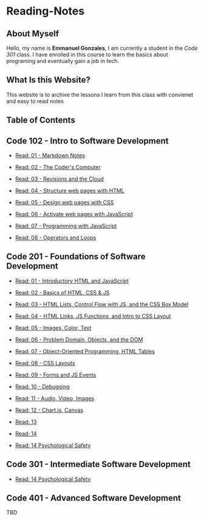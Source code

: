 # Reading-Notes

## About Myself

Hello, my name is **Emmanuel Gonzales**, I am currently a student in the *Code 301* class. I have enrolled in this course to learn the basics about programing and eventually gain a job in tech.

## What Is this Website?

This website is to archive the lessons I learn from
this class with convienet and easy to read notes

## Table of Contents

## Code 102 - Intro to Software Development

* [Read: 01 - Markdown Notes](Code-102-Reading-Notes/Code-102-Reading-Notes/Class-01-Markdown-Notes.md)

* [Read: 02 - The Coder's Computer](Code-102-Reading-Notes/Code-102-Reading-Notes/Class-02-The-Coder's-Computer.md)

* [Read: 03 - Revisions and the Cloud](Code-102-Reading-Notes/Code-102-Reading-Notes/Class-03-Revisions-and-the-Cloud.md)

* [Read: 04 - Structure web pages with HTML](Code-102-Reading-Notes/Code-102-Reading-Notes/Class-04-Structure-web-pages-with-HTML.md)

* [Read: 05 - Design web pages with CSS](Code-102-Reading-Notes/Code-102-Reading-Notes/Class-05-Design-web-pages-with-CSS.md)

* [Read: 06 - Activate web pages with JavaScript](Code-102-Reading-Notes/Code-102-Reading-Notes/Class-06-Activate-web-pages-with-JavaScript.md)

* [Read: 07 - Programming with JavaScript](Code-102-Reading-Notes/Code-102-Reading-Notes/Class-07-Programming-with-JavaScript.md)

* [Read: 08 - Operators and Loops](Code-102-Reading-Notes/Code-102-Reading-Notes/Class-08-Operators-and-Loops.md)

## Code 201 - Foundations of Software Development

* [Read: 01 - Introductory HTML and JavaScript](Code-201-Reading-Notes/Class-01-Introductory-HTML-and-JavaScript.md)

* [Read: 02 - Basics of HTML, CSS & JS](Code-201-Reading-Notes/Class-02-Basics-of-HTML,-CSS-&-JS.md)

* [Read: 03 - HTML Lists, Control Flow with JS, and the CSS Box Model](Code-201-Reading-Notes/Class-03-HTML-Lists,-Control-Flow-with-JS,-and-the-CSS-Box-Model.md)

* [Read: 04 - HTML Links, JS Functions, and Intro to CSS Layout](Code-201-Reading-Notes/Class-04-HTML-Links,-JS-Functions,-and-Intro-to-CSS-Layout.md)

* [Read: 05 - Images, Color, Text](Code-201-Reading-Notes/Class-05-Images,-Color,-Text.md)

* [Read: 06 - Problem Domain, Objects, and the DOM](Code-201-Reading-Notes/Class-06-Problem-Domain,-Objects,-and-the-DOM.md)

* [Read: 07 - Object-Oriented Programming, HTML Tables](Code-201-Reading-Notes/Class-07-Object-Oriented-Programming,-HTML-Tables.md)

* [Read: 08 - CSS Layouts](Code-201-Reading-Notes/Class-08-CSS-Layout.md)

* [Read: 09 - Forms and JS Events](Code-201-Reading-Notes/Class-09-Forms-and-JS-Events.md)

* [Read: 10 - Debugging](Code-201-Reading-Notes/Class-10-Debugging.md)

* [Read: 11 - Audio, Video, Images](Code-201-Reading-Notes/Class-11-Audio,-Video,-Images.md)

* [Read: 12 - Chart.js, Canvas](Code-201-Reading-Notes/Class-12-Chart.js-Canvas.md)

* [Read: 13](Code-201-Reading-Notes/Class-13.md)

* [Read: 14](Code-201-Reading-Notes/Class-14.md)

* [Read: 14 Psychological Safety](Code-201-Reading-Notes/Class-14:-Psychological-Safety.md)

## Code 301 - Intermediate Software Development

* [Read: 14 Psychological Safety](Code-301-Reading-Notes/Class-01-Introduction-to-React-and-Components.md)

## Code 401 - Advanced Software Development

TBD
